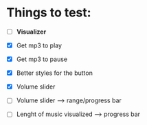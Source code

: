 # Things to test:


- [ ] **Visualizer**
- [x] Get mp3 to play
- [x] Get mp3 to pause
- [x] Better styles for the button
- [x] Volume slider
- [ ] Volume slider --> range/progress bar
- [ ] Lenght of music visualized --> progress bar

